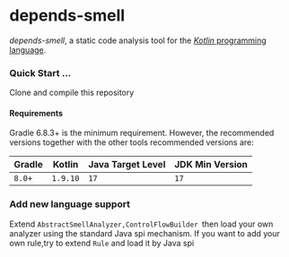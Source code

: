 # depends-smell

_depends-smell_, a static code analysis tool for the [_Kotlin_ programming language](https://kotlinlang.org/).

### Quick Start ...

Clone and compile this repository

#### Requirements

Gradle 6.8.3+ is the minimum requirement. However, the recommended versions together with the other tools recommended
versions are:

| Gradle | Kotlin   | Java Target Level | JDK Min Version |
|--------|----------|-------------------|-----------------|
| `8.0+` | `1.9.10` | `17`              | `17`            |

### Add new language support

Extend ```AbstractSmellAnalyzer,ControlFlowBuilder ```then load your own analyzer using the standard Java spi mechanism.
If you want to add your own rule,try to extend ```Rule``` and load it by Java spi

